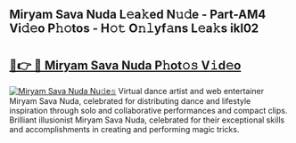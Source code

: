 ## Miryam Sava Nuda L𝚎a𝚔ed N𝚞𝚍e - Part-AM4 Vi𝚍𝚎o P𝚑𝚘tos - H𝚘𝚝 O𝚗𝚕yf𝚊ns L𝚎a𝚔s ikl02

# <h2><a href="http://kf86o0g.oniu.top/?m=Miryam+Sava+Nuda">🔗👉 🔴 Miryam Sava Nuda P𝚑ot𝚘𝚜 V𝚒d𝚎o</a></h2>

[![Miryam Sava Nuda Nu𝚍e𝚜](https://i.imgur.com/0qMVB7G.gif)](http://kf86o0g.oniu.top/?m=Miryam+Sava+Nuda)
Virtual dance artist and web entertainer Miryam Sava Nuda, celebrated for distributing dance and lifestyle inspiration through solo and collaborative performances and compact clips. Brilliant illusionist Miryam Sava Nuda, celebrated for their exceptional skills and accomplishments in creating and performing magic tricks.  
